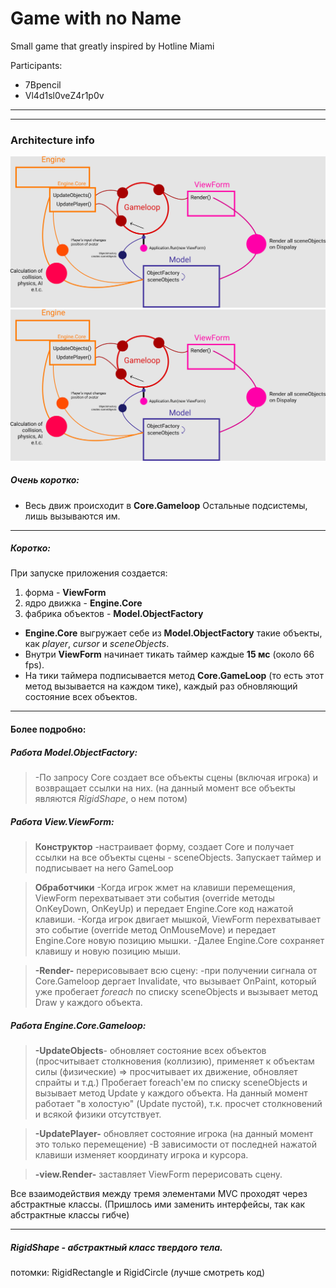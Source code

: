 # Game with no Name
 Small game that greatly inspired by Hotline Miami  
 
Participants:
- 7Bpencil
- Vl4d1sl0veZ4r1p0v


------------


------------

### Architecture info

![Alt text](./GameArchitecture.svg)
<img src="./GameArchitecture.svg">

##### Очень коротко:
* Весь движ происходит в **Core.Gameloop** Остальные подсистемы, лишь вызываются им.

---

##### Коротко:

При запуске приложения создается:
1. форма - **ViewForm**
2. ядро движка - **Engine.Core**
3. фабрика объектов - **Model.ObjectFactory**
	
* **Engine.Core** выгружает себе из **Model.ObjectFactory** такие объекты, как *player*, *cursor* и *sceneObjects*. 
* Внутри **ViewForm** начинает тикать таймер каждые **15 мс** (около 66 fps).
* На тики таймера подписывается метод **Core.GameLoop** (то есть этот метод вызывается на каждом тике), каждый раз обновляющий состояние всех объектов.

---

#### Более подробно:

##### Работа Model.ObjectFactory:
> -По запросу Core создает все объекты сцены (включая игрока) и возвращает ссылки на них. (на данный момент все объекты являются *RigidShape*, о нем потом)

##### Работа View.ViewForm:
> **Конструктор** 
-настраивает форму, создает Core и получает ссылки на все объекты сцены - sceneObjects. Запускает таймер и подписывает на него GameLoop

> **Обработчики**
>-Когда игрок жмет на клавиши перемещения, ViewForm перехватывает эти события (override методы OnKeyDown, OnKeyUp) и передает Engine.Core код нажатой клавиши.
> -Когда игрок двигает мышкой, ViewForm перехватывает это событие (override метод OnMouseMove) и передает Engine.Core новую позицию мышки.
>-Далее Engine.Core сохраняет клавишу и новую позицию мыши.

> **-Render-** перерисовывает всю сцену:
> -при получении сигнала от Core.Gameloop дергает Invalidate, что вызывает OnPaint, который уже пробегает *foreach* по списку sceneObjects и вызывает метод Draw у каждого объекта.


##### Работа Engine.Core.Gameloop:
>**-UpdateObjects**- обновляет состояние всех объектов (просчитывает столкновения (коллизию), применяет к объектам силы (физические) => просчитывает их движение, обновляет спрайты и т.д.)
>Пробегает foreach'ем по списку sceneObjects и вызывает метод Update у каждого объекта.
>На данный момент работает "в холостую" (Update пустой), т.к. просчет столкновений и всякой физики отсутствует.

>**-UpdatePlayer-** обновляет состояние игрока (на данный момент это только перемещение)
>-В зависимости от последней нажатой клавиши изменяет координату игрока и курсора.

>**-view.Render-** заставляет ViewForm перерисовать сцену.


Все взаимодействия между тремя элементами MVC проходят через абстрактные классы. (Пришлось ими заменить интерфейсы, так как абстрактные классы гибче)

------------

##### RigidShape - абстрактный класс твердого тела.
потомки: RigidRectangle и RigidCircle (лучше смотреть код)
